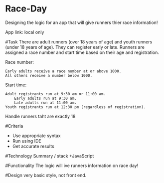 # Race-Day
Designing the logic for an app that will give runners thier race information!

App link: local only

#Task
There are adult runners (over 18 years of age) and youth runners (under 18 years of age). They can register early or late. Runners are assigned a race number and start time based on their age and registration.

Race number:

    Early adults receive a race number at or above 1000.
    All others receive a number below 1000.

Start time:

    Adult registrants run at 9:30 am or 11:00 am.
        Early adults run at 9:30 am.
        Late adults run at 11:00 am.
    Youth registrants run at 12:30 pm (regardless of registration).
Handle runners taht are exactly 18 

#Criteria
+ Use appropriate syntax
+ Run using IDE
+ Get accurate results

#Technology Summary / stack
+JavaScript

#Functionality
The  logic will ive runners information on race day! 

#Design
very basic style, not front end.
